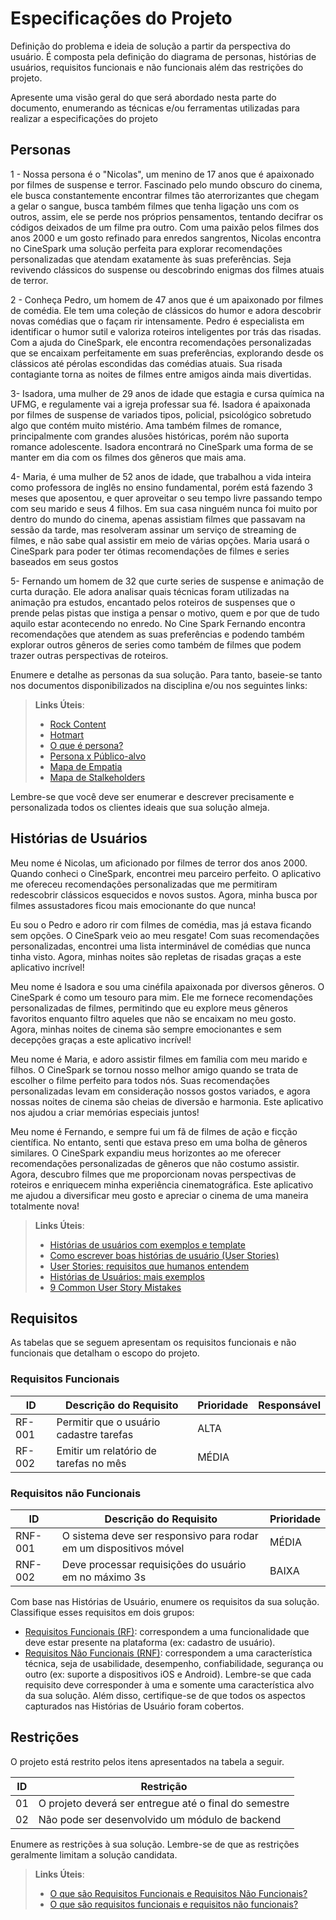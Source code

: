# Especificações do Projeto

Definição do problema e ideia de solução a partir da perspectiva do usuário. É composta pela definição do  diagrama de personas, histórias de usuários, requisitos funcionais e não funcionais além das restrições do projeto.

Apresente uma visão geral do que será abordado nesta parte do documento, enumerando as técnicas e/ou ferramentas utilizadas para realizar a especificações do projeto

## Personas

1 - Nossa persona é o "Nicolas", um menino de 17 anos que é apaixonado por filmes de suspense e terror. Fascinado pelo mundo obscuro do cinema, ele busca constantemente encontrar filmes tão aterrorizantes que chegam a gelar o sangue, busca também filmes que tenha ligação uns com os outros, assim, ele se perde nos próprios pensamentos, tentando decifrar os códigos deixados de um filme pra outro. Com uma paixão pelos filmes dos anos 2000 e um gosto refinado para enredos sangrentos, Nicolas encontra no CineSpark uma solução perfeita para explorar recomendações personalizadas que atendam exatamente às suas preferências. Seja revivendo clássicos do suspense ou descobrindo enigmas dos filmes atuais de terror.

2 - Conheça Pedro, um homem de 47 anos que é um apaixonado por filmes de comédia. Ele tem uma coleção de clássicos do humor e adora descobrir novas comédias que o façam rir intensamente. Pedro é especialista em identificar o humor sutil e valoriza roteiros inteligentes por trás das risadas. Com a ajuda do CineSpark, ele encontra recomendações personalizadas que se encaixam perfeitamente em suas preferências, explorando desde os clássicos até pérolas escondidas das comédias atuais. Sua risada contagiante torna as noites de filmes entre amigos ainda mais divertidas.

3- Isadora, uma mulher de 29 anos de idade que estagia e cursa química na UFMG, e regulamente vai a igreja professar sua fé. Isadora é apaixonada por filmes de suspense de variados tipos, policial, psicológico sobretudo algo que contém muito mistério. Ama também filmes de romance, principalmente com grandes alusões históricas, porém não suporta romance adolescente. Isadora encontrará no CineSpark uma forma de se manter em dia com os filmes dos gêneros que mais ama.

4- Maria, é uma mulher de 52 anos de idade, que trabalhou a vida inteira como professora de inglês no ensino fundamental, porém está fazendo 3 meses que aposentou, e quer aproveitar o seu tempo livre passando tempo com seu marido e seus 4 filhos. Em sua casa ninguém nunca foi muito por dentro do mundo do cinema, apenas assistiam filmes que passavam na sessão da tarde, mas resolveram assinar um serviço de streaming de filmes, e não sabe qual assistir em meio de várias opções. Maria usará o CineSpark para poder ter ótimas recomendações de filmes e series baseados em seus gostos

5- Fernando um homem de 32 que curte series de suspense e animação de curta duração. Ele adora analisar quais técnicas foram utilizadas na animação pra estudos, encantado pelos roteiros de suspenses que o prende pelas pistas que instiga a pensar o motivo, quem e por que de tudo aquilo estar acontecendo no enredo. No Cine Spark Fernando encontra recomendações que atendem as suas preferências e podendo também explorar outros gêneros de series como também de filmes que podem trazer outras perspectivas de roteiros.

Enumere e detalhe as personas da sua solução. Para tanto, baseie-se tanto nos documentos disponibilizados na disciplina e/ou nos seguintes links:

> **Links Úteis**:
> - [Rock Content](https://rockcontent.com/blog/personas/)
> - [Hotmart](https://blog.hotmart.com/pt-br/como-criar-persona-negocio/)
> - [O que é persona?](https://resultadosdigitais.com.br/blog/persona-o-que-e/)
> - [Persona x Público-alvo](https://flammo.com.br/blog/persona-e-publico-alvo-qual-a-diferenca/)
> - [Mapa de Empatia](https://resultadosdigitais.com.br/blog/mapa-da-empatia/)
> - [Mapa de Stalkeholders](https://www.racecomunicacao.com.br/blog/como-fazer-o-mapeamento-de-stakeholders/)
>
Lembre-se que você deve ser enumerar e descrever precisamente e personalizada todos os clientes ideais que sua solução almeja.

## Histórias de Usuários

Meu nome é Nicolas, um aficionado por filmes de terror dos anos 2000. Quando conheci o CineSpark, encontrei meu parceiro perfeito. O aplicativo me ofereceu recomendações personalizadas que me permitiram redescobrir clássicos esquecidos e novos sustos. Agora, minha busca por filmes assustadores ficou mais emocionante do que nunca! 

Eu sou o Pedro e adoro rir com filmes de comédia, mas já estava ficando sem opções. O CineSpark veio ao meu resgate! Com suas recomendações personalizadas, encontrei uma lista interminável de comédias que nunca tinha visto. Agora, minhas noites são repletas de risadas graças a este aplicativo incrível! 

Meu nome é Isadora e sou uma cinéfila apaixonada por diversos gêneros. O CineSpark é como um tesouro para mim. Ele me fornece recomendações personalizadas de filmes, permitindo que eu explore meus gêneros favoritos enquanto filtro aqueles que não se encaixam no meu gosto. Agora, minhas noites de cinema são sempre emocionantes e sem decepções graças a este aplicativo incrível! 

Meu nome é Maria, e adoro assistir filmes em família com meu marido e filhos. O CineSpark se tornou nosso melhor amigo quando se trata de escolher o filme perfeito para todos nós. Suas recomendações personalizadas levam em consideração nossos gostos variados, e agora nossas noites de cinema são cheias de diversão e harmonia. Este aplicativo nos ajudou a criar memórias especiais juntos! 

Meu nome é Fernando, e sempre fui um fã de filmes de ação e ficção científica. No entanto, senti que estava preso em uma bolha de gêneros similares. O CineSpark expandiu meus horizontes ao me oferecer recomendações personalizadas de gêneros que não costumo assistir. Agora, descubro filmes que me proporcionam novas perspectivas de roteiros e enriquecem minha experiência cinematográfica. Este aplicativo me ajudou a diversificar meu gosto e apreciar o cinema de uma maneira totalmente nova! 

> **Links Úteis**:
> - [Histórias de usuários com exemplos e template](https://www.atlassian.com/br/agile/project-management/user-stories)
> - [Como escrever boas histórias de usuário (User Stories)](https://medium.com/vertice/como-escrever-boas-users-stories-hist%C3%B3rias-de-usu%C3%A1rios-b29c75043fac)
> - [User Stories: requisitos que humanos entendem](https://www.luiztools.com.br/post/user-stories-descricao-de-requisitos-que-humanos-entendem/)
> - [Histórias de Usuários: mais exemplos](https://www.reqview.com/doc/user-stories-example.html)
> - [9 Common User Story Mistakes](https://airfocus.com/blog/user-story-mistakes/)

## Requisitos

As tabelas que se seguem apresentam os requisitos funcionais e não funcionais que detalham o escopo do projeto.

### Requisitos Funcionais

|ID    | Descrição do Requisito  | Prioridade | Responsável |
|------|-----------------------------------------|----| ----|
|RF-001| Permitir que o usuário cadastre tarefas | ALTA |  |
|RF-002| Emitir um relatório de tarefas no mês   | MÉDIA | |


### Requisitos não Funcionais

|ID     | Descrição do Requisito  |Prioridade |
|-------|-------------------------|----|
|RNF-001| O sistema deve ser responsivo para rodar em um dispositivos móvel | MÉDIA | 
|RNF-002| Deve processar requisições do usuário em no máximo 3s |  BAIXA | 

Com base nas Histórias de Usuário, enumere os requisitos da sua solução. Classifique esses requisitos em dois grupos:

- [Requisitos Funcionais
 (RF)](https://pt.wikipedia.org/wiki/Requisito_funcional):
 correspondem a uma funcionalidade que deve estar presente na
  plataforma (ex: cadastro de usuário).
- [Requisitos Não Funcionais
  (RNF)](https://pt.wikipedia.org/wiki/Requisito_n%C3%A3o_funcional):
  correspondem a uma característica técnica, seja de usabilidade,
  desempenho, confiabilidade, segurança ou outro (ex: suporte a
  dispositivos iOS e Android).
Lembre-se que cada requisito deve corresponder à uma e somente uma
característica alvo da sua solução. Além disso, certifique-se de que
todos os aspectos capturados nas Histórias de Usuário foram cobertos.

## Restrições

O projeto está restrito pelos itens apresentados na tabela a seguir.

|ID| Restrição                                             |
|--|-------------------------------------------------------|
|01| O projeto deverá ser entregue até o final do semestre |
|02| Não pode ser desenvolvido um módulo de backend        |


Enumere as restrições à sua solução. Lembre-se de que as restrições geralmente limitam a solução candidata.

> **Links Úteis**:
> - [O que são Requisitos Funcionais e Requisitos Não Funcionais?](https://codificar.com.br/requisitos-funcionais-nao-funcionais/)
> - [O que são requisitos funcionais e requisitos não funcionais?](https://analisederequisitos.com.br/requisitos-funcionais-e-requisitos-nao-funcionais-o-que-sao/)
